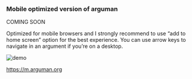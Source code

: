 ### Mobile optimized version of arguman

COMING SOON

Optimized for mobile browsers and I strongly recommend to use “add to home screen” option for the best experience. You can use arrow keys to navigate in an argument if you’re on a desktop.

![demo](https://raw.githubusercontent.com/arguman/arguman-mobile/master/static/arguman-demo.gif)

<https://m.arguman.org>

